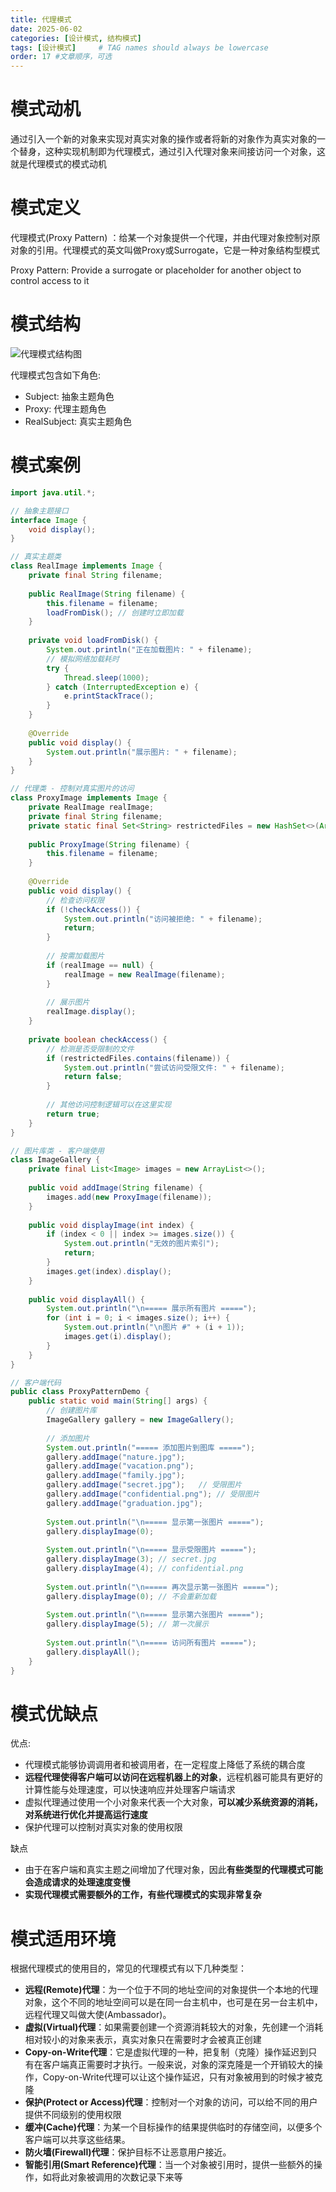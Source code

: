 ```yaml
---
title: 代理模式
date: 2025-06-02
categories: [设计模式, 结构模式]
tags: [设计模式]     # TAG names should always be lowercase
order: 17 #文章顺序，可选
---
```


# 模式动机

通过引入一个新的对象来实现对真实对象的操作或者将新的对象作为真实对象的一个替身，这种实现机制即为代理模式，通过引入代理对象来间接访问一个对象，这就是代理模式的模式动机

# 模式定义

代理模式(Proxy Pattern) ：给某一个对象提供一个代理，并由代理对象控制对原对象的引用。代理模式的英文叫做Proxy或Surrogate，它是一种对象结构型模式

Proxy Pattern: Provide a surrogate or 
placeholder for another object to control access
to it

# 模式结构

![代理模式结构图](../assets/img/代理模式结构图.png)

代理模式包含如下角色:
- Subject: 抽象主题角色
- Proxy: 代理主题角色
- RealSubject: 真实主题角色

# 模式案例

```java
import java.util.*;

// 抽象主题接口
interface Image {
    void display();
}

// 真实主题类
class RealImage implements Image {
    private final String filename;
    
    public RealImage(String filename) {
        this.filename = filename;
        loadFromDisk(); // 创建时立即加载
    }
    
    private void loadFromDisk() {
        System.out.println("正在加载图片: " + filename);
        // 模拟网络加载耗时
        try {
            Thread.sleep(1000);
        } catch (InterruptedException e) {
            e.printStackTrace();
        }
    }
    
    @Override
    public void display() {
        System.out.println("展示图片: " + filename);
    }
}

// 代理类 - 控制对真实图片的访问
class ProxyImage implements Image {
    private RealImage realImage;
    private final String filename;
    private static final Set<String> restrictedFiles = new HashSet<>(Arrays.asList("secret.jpg", "confidential.png"));
    
    public ProxyImage(String filename) {
        this.filename = filename;
    }
    
    @Override
    public void display() {
        // 检查访问权限
        if (!checkAccess()) {
            System.out.println("访问被拒绝: " + filename);
            return;
        }
        
        // 按需加载图片
        if (realImage == null) {
            realImage = new RealImage(filename);
        }
        
        // 展示图片
        realImage.display();
    }
    
    private boolean checkAccess() {
        // 检测是否受限制的文件
        if (restrictedFiles.contains(filename)) {
            System.out.println("尝试访问受限文件: " + filename);
            return false;
        }
        
        // 其他访问控制逻辑可以在这里实现
        return true;
    }
}

// 图片库类 - 客户端使用
class ImageGallery {
    private final List<Image> images = new ArrayList<>();
    
    public void addImage(String filename) {
        images.add(new ProxyImage(filename));
    }
    
    public void displayImage(int index) {
        if (index < 0 || index >= images.size()) {
            System.out.println("无效的图片索引");
            return;
        }
        images.get(index).display();
    }
    
    public void displayAll() {
        System.out.println("\n===== 展示所有图片 =====");
        for (int i = 0; i < images.size(); i++) {
            System.out.println("\n图片 #" + (i + 1));
            images.get(i).display();
        }
    }
}

// 客户端代码
public class ProxyPatternDemo {
    public static void main(String[] args) {
        // 创建图片库
        ImageGallery gallery = new ImageGallery();
        
        // 添加图片
        System.out.println("===== 添加图片到图库 =====");
        gallery.addImage("nature.jpg");
        gallery.addImage("vacation.png");
        gallery.addImage("family.jpg");
        gallery.addImage("secret.jpg");   // 受限图片
        gallery.addImage("confidential.png"); // 受限图片
        gallery.addImage("graduation.jpg");
        
        System.out.println("\n===== 显示第一张图片 =====");
        gallery.displayImage(0);
        
        System.out.println("\n===== 显示受限图片 =====");
        gallery.displayImage(3); // secret.jpg
        gallery.displayImage(4); // confidential.png
        
        System.out.println("\n===== 再次显示第一张图片 =====");
        gallery.displayImage(0); // 不会重新加载
        
        System.out.println("\n===== 显示第六张图片 =====");
        gallery.displayImage(5); // 第一次展示
        
        System.out.println("\n===== 访问所有图片 =====");
        gallery.displayAll();
    }
}
```

# 模式优缺点
优点:
- 代理模式能够协调调用者和被调用者，在一定程度上降低了系统的耦合度
- **远程代理使得客户端可以访问在远程机器上的对象**，远程机器可能具有更好的计算性能与处理速度，可以快速响应并处理客户端请求
- 虚拟代理通过使用一个小对象来代表一个大对象，**可以减少系统资源的消耗，对系统进行优化并提高运行速度**
- 保护代理可以控制对真实对象的使用权限

缺点
- 由于在客户端和真实主题之间增加了代理对象，因此**有些类型的代理模式可能会造成请求的处理速度变慢**
- **实现代理模式需要额外的工作，有些代理模式的实现非常复杂**

# 模式适用环境
根据代理模式的使用目的，常见的代理模式有以下几种类型：
- **远程(Remote)代理**：为一个位于不同的地址空间的对象提供一个本地的代理对象，这个不同的地址空间可以是在同一台主机中，也可是在另一台主机中，远程代理又叫做大使(Ambassador)。
- **虚拟(Virtual)代理**：如果需要创建一个资源消耗较大的对象，先创建一个消耗相对较小的对象来表示，真实对象只在需要时才会被真正创建
- **Copy-on-Write代理**：它是虚拟代理的一种，把复制（克隆）操作延迟到只有在客户端真正需要时才执行。一般来说，对象的深克隆是一个开销较大的操作，Copy-on-Write代理可以让这个操作延迟，只有对象被用到的时候才被克隆
- **保护(Protect or Access)代理**：控制对一个对象的访问，可以给不同的用户提供不同级别的使用权限
- **缓冲(Cache)代理**：为某一个目标操作的结果提供临时的存储空间，以便多个客户端可以共享这些结果。
- **防火墙(Firewall)代理**：保护目标不让恶意用户接近。
- **智能引用(Smart Reference)代理**：当一个对象被引用时，提供一些额外的操作，如将此对象被调用的次数记录下来等
